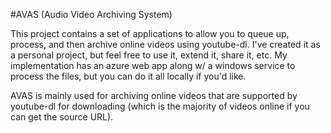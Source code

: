 #AVAS (Audio Video Archiving System)

This project contains a set of applications to allow you to queue up, process, and then archive online videos using youtube-dl. I've created it as a personal project, but feel free to use it, extend it, share it, etc. My implementation has an azure web app along w/ a windows service to process the files, but you can do it all locally if you'd like.

AVAS is mainly used for archiving online videos that are supported by youtube-dl for downloading (which is the majority of videos online if you can get the source URL). 
